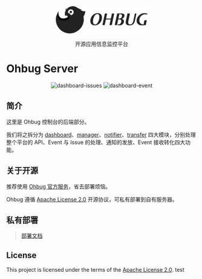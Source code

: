 <div align="center">
  <a href="https://ohbug.net" target="_blank">
    <img src="https://raw.githubusercontent.com/ohbug-org/blog/master/images/ohbug_logo.svg" alt="Ohbug" height="72">
  </a>
  
  <p>开源应用信息监控平台</p>
</div>

# Ohbug Server

<p align="center">
  <img width="300" src="https://raw.githubusercontent.com/ohbug-org/ohbug-website/master/static/images/dashboard-issues.png" alt="dashboard-issues">
  <img width="300" src="https://raw.githubusercontent.com/ohbug-org/ohbug-website/master/static/images/dashboard-event.png" alt="dashboard-event">
</p>

## 简介

这里是 Ohbug 控制台的后端部分。

我们将之拆分为 [dashboard](./packages/dashboard)、[manager](./packages/manager)、[notifier](./packages/notifier)、[transfer](./packages/transfer) 四大模块，分别处理整个平台的 API、Event 与 Issue 的处理、通知的发放、Event 接收转化四大功能。

## 关于开源

推荐使用 [Ohbug 官方服务](https://ohbug.net)，省去部署烦恼。

Ohbug 遵循 [Apache License 2.0](./LICENSE) 开源协议，可私有部署到自有服务器。

## 私有部署

> [部署文档](./setup.md)

## License

This project is licensed under the terms of the [Apache License 2.0](./LICENSE).
test
